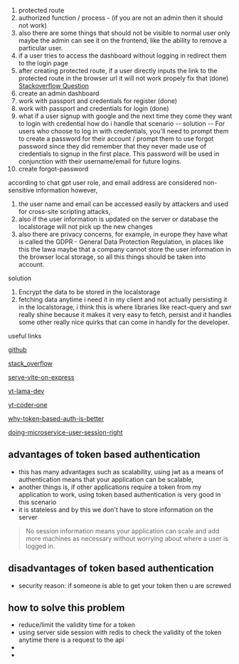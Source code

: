 1. protected route
2. authorized function / process - (if you are not an admin then it should not work)
3. also there are some things that should not be visible to normal user only maybe the admin can see it on the frontend, like the ability to remove a particular user. 
4. if a user tries to access the dashboard without logging in redirect them to the login page
5. after creating protected route, if a user directly inputs the link to the protected route in the browser url it will not work propely fix that (done)
[Stackoverflow Question](https://stackoverflow.com/questions/70713340/logged-in-user-redirects-to-login-page-when-entering-url-manually-react-js)
6. create an admin dashboard 
7. work with passport and credentials for register (done)
8. work with passport and credentials for login (done)
9. what if a user signup with google and the next time they come they want to login with credential how do i handle that scenario 
-- solution -- For users who choose to log in with credentials, you'll need to prompt them to create a password for their account / prompt them to use forgot password since they did remember that they never made use of credentials to signup in the first place. This password will be used in conjunction with their username/email for future logins.
10. create forgot-password 

according to chat gpt user role, and email address are considered non-sensitive information however,
1. the user name and email can be accessed easily by attackers and used for cross-site scripting attacks, 
2. also if the user information is updated on the server or database the localstorage will not pick up the new changes
3. also there are privacy concerns, for example, in europe they have what is called the GDPR - General Data Protection Regulation, in places like this the lawa maybe that a company cannot store the user information in the browser local storage, so all this things should be taken into account.

solution
1. Encrypt the data to be stored in the localstorage
2. fetching data anytime i need it in my client and not actually persisting it in the localstorage, i think this is where libraries like react-query and swr really shine because it makes it very easy to fetch, persist and it handles some other really nice quirks that can come in handly for the developer.

useful links
<!-- I love this code -->
[github](https://github.com/forinda/react-router-protected-routes-ts)

[stack_overflow](https://stackoverflow.com/questions/70713340/logged-in-user-redirects-to-login-page-when-entering-url-manually-react-js)

[serve-vite-on-express](https://stackoverflow.com/questions/51227859/react-router-doesnt-work-on-express-server)

[yt-lama-dev](https://www.youtube.com/watch?v=7K9kDrtc4S8)

[yt-coder-one](https://www.youtube.com/watch?v=yICiz12SdI4)

[why-token-based-auth-is-better](https://www.digitalocean.com/community/tutorials/the-ins-and-outs-of-token-based-authentication#how-token-based-works)

[doing-microservice-user-session-right](https://hackernoon.com/doing-microservices-user-sessions-right-the-fundamentals-hj3z34nu)

## advantages of token based authentication 
- this has many advantages such as scalability, using jwt as a means of authentication means that your application can be scalable,
- another things is, if other applications require a token from my application to work, using token based authentication is very good in this scenario
- it is stateless and by this we don't have to store information on the server

>  No session information means your application can scale and add more machines as necessary without worrying about where a user is logged in.

## disadvantages of token based authentication
- security reason: if someone is able to get your token then u are screwed

## how to solve this problem
- reduce/limit the validity time for a token
- using server side session with redis to check the validity of the token anytime there is a request to the api
- 
- 
